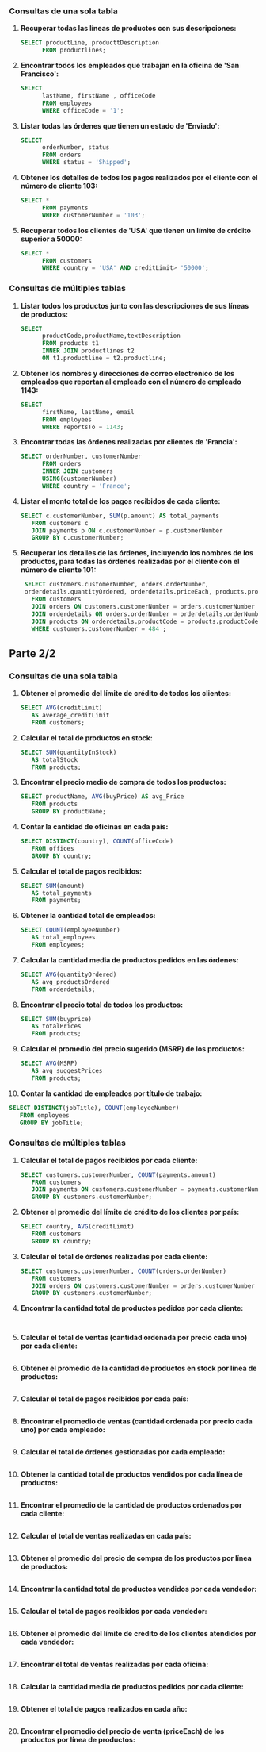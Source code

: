 ### Consultas de una sola tabla

1. **Recuperar todas las líneas de productos con sus descripciones:**

   ```sql
   SELECT productLine, producttDescription
         FROM productlines;
   ```

2. **Encontrar todos los empleados que trabajan en la oficina de 'San Francisco':**

   ```sql
   SELECT
         lastName, firstName , officeCode
         FROM employees
         WHERE officeCode = '1';
   ```

3. **Listar todas las órdenes que tienen un estado de 'Enviado':**

   ```sql
   SELECT
         orderNumber, status
         FROM orders
         WHERE status = 'Shipped';
   ```

4. **Obtener los detalles de todos los pagos realizados por el cliente con el número de cliente 103:**

   ```sql
   SELECT *
         FROM payments
         WHERE customerNumber = '103';
   ```

5. **Recuperar todos los clientes de 'USA' que tienen un límite de crédito superior a 50000:**

   ```sql
   SELECT *
         FROM customers
         WHERE country = 'USA' AND creditLimit> '50000';
   ```

### Consultas de múltiples tablas

1. **Listar todos los productos junto con las descripciones de sus líneas de productos:**

   ```sql
   SELECT 
         productCode,productName,textDescription
         FROM products t1
         INNER JOIN productlines t2 
         ON t1.productline = t2.productline;
   ```

2. **Obtener los nombres y direcciones de correo electrónico de los empleados que reportan al empleado con el número de empleado 1143:**

   ```sql
   SELECT
         firstName, lastName, email
         FROM employees
         WHERE reportsTo = 1143;		
   ```

3. **Encontrar todas las órdenes realizadas por clientes de 'Francia':**

   ```sql
   SELECT orderNumber, customerNumber
         FROM orders 
         INNER JOIN customers 
         USING(customerNumber)
         WHERE country = 'France';
   ```

4. **Listar el monto total de los pagos recibidos de cada cliente:**

   ```sql
   SELECT c.customerNumber, SUM(p.amount) AS total_payments
      FROM customers c
      JOIN payments p ON c.customerNumber = p.customerNumber
      GROUP BY c.customerNumber;
   ```

5. **Recuperar los detalles de las órdenes, incluyendo los nombres de los productos, para todas las órdenes realizadas por el cliente con el número de cliente 101:**

   ```sql
    SELECT customers.customerNumber, orders.orderNumber, 
    orderdetails.quantityOrdered, orderdetails.priceEach, products.productName 
      FROM customers 
      JOIN orders ON customers.customerNumber = orders.customerNumber 
      JOIN orderdetails ON orders.orderNumber = orderdetails.orderNumber 
      JOIN products ON orderdetails.productCode = products.productCode 
      WHERE customers.customerNumber = 484 ;
   ```

## Parte 2/2

### Consultas de una sola tabla

1. **Obtener el promedio del límite de crédito de todos los clientes:**

   ```sql
   SELECT AVG(creditLimit) 
      AS average_creditLimit
      FROM customers;
   ```

2. **Calcular el total de productos en stock:**

   ```sql
   SELECT SUM(quantityInStock)
      AS totalStock
      FROM products;   
   ```

3. **Encontrar el precio medio de compra de todos los productos:**

   ```sql
   SELECT productName, AVG(buyPrice) AS avg_Price
      FROM products
      GROUP BY productName;
   ```

4. **Contar la cantidad de oficinas en cada país:**

   ```sql
   SELECT DISTINCT(country), COUNT(officeCode) 
      FROM offices 
      GROUP BY country;
   ```

5. **Calcular el total de pagos recibidos:**

   ```sql
   SELECT SUM(amount) 
      AS total_payments
      FROM payments;
   ```

6. **Obtener la cantidad total de empleados:**

   ```sql
   SELECT COUNT(employeeNumber)
      AS total_employees
      FROM employees;
   ```

7. **Calcular la cantidad media de productos pedidos en las órdenes:**

   ```sql
   SELECT AVG(quantityOrdered)
      AS avg_productsOrdered
      FROM orderdetails;
   ```

8. **Encontrar el precio total de todos los productos:**

   ```sql
   SELECT SUM(buyprice)
      AS totalPrices
      FROM products;
   ```

9. **Calcular el promedio del precio sugerido (MSRP) de los productos:**

   ```sql
   SELECT AVG(MSRP) 
      AS avg_suggestPrices
      FROM products;
   ```

10. **Contar la cantidad de empleados por título de trabajo:**

```sql
SELECT DISTINCT(jobTitle), COUNT(employeeNumber)
   FROM employees
   GROUP BY jobTitle;
```

### Consultas de múltiples tablas

1. **Calcular el total de pagos recibidos por cada cliente:**

   ```sql  
   SELECT customers.customerNumber, COUNT(payments.amount)
      FROM customers
      JOIN payments ON customers.customerNumber = payments.customerNumber
      GROUP BY customers.customerNumber;
   ```

2. **Obtener el promedio del límite de crédito de los clientes por país:**

   ```sql
   SELECT country, AVG(creditLimit)
      FROM customers
      GROUP BY country;
   ```

3. **Calcular el total de órdenes realizadas por cada cliente:**

   ```sql
   SELECT customers.customerNumber, COUNT(orders.orderNumber)
      FROM customers
      JOIN orders ON customers.customerNumber = orders.customerNumber
      GROUP BY customers.customerNumber;
   ```

4. **Encontrar la cantidad total de productos pedidos por cada cliente:**

   ```slq
      
   ```

5. **Calcular el total de ventas (cantidad ordenada por precio cada uno) por cada cliente:**

   ```
   
   ```

6. **Obtener el promedio de la cantidad de productos en stock por línea de productos:**

   ```
   
   ```

7. **Calcular el total de pagos recibidos por cada país:**

   ```
   
   ```

8. **Encontrar el promedio de ventas (cantidad ordenada por precio cada uno) por cada empleado:**

   ```
   
   ```

9. **Calcular el total de órdenes gestionadas por cada empleado:**

   ```
   
   ```

10. **Obtener la cantidad total de productos vendidos por cada línea de productos:**

    ```
    
    ```

11. **Encontrar el promedio de la cantidad de productos ordenados por cada cliente:**

    ```
    
    ```

12. **Calcular el total de ventas realizadas en cada país:**

    ```
    
    ```

13. **Obtener el promedio del precio de compra de los productos por línea de productos:**

    ```
    
    ```

14. **Encontrar la cantidad total de productos vendidos por cada vendedor:**

    ```
    
    ```

15. **Calcular el total de pagos recibidos por cada vendedor:**

    ```
    
    ```

16. **Obtener el promedio del límite de crédito de los clientes atendidos por cada vendedor:**

    ```
    
    ```

17. **Encontrar el total de ventas realizadas por cada oficina:**

    ```
    
    ```

18. **Calcular la cantidad media de productos pedidos por cada cliente:**

    ```
    
    ```

19. **Obtener el total de pagos realizados en cada año:**

    ```
    
    ```

20. **Encontrar el promedio del precio de venta (priceEach) de los productos por línea de productos:**

    ```
    
    ```